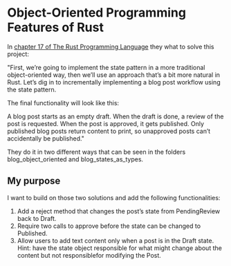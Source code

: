 # Object-Oriented Programming Features of Rust

In [chapter 17 of The Rust Programming Language](https://doc.rust-lang.org/book/ch17-00-oop.html) they what to solve this project:

"First, we’re going to implement the state pattern in a more traditional object-oriented way, then we’ll use an approach that’s a bit more natural in Rust. Let’s dig in to incrementally implementing a blog post workflow using the state pattern.

The final functionality will look like this:

A blog post starts as an empty draft.
When the draft is done, a review of the post is requested.
When the post is approved, it gets published.
Only published blog posts return content to print, so unapproved posts can’t accidentally be published."

They do it in two different ways that can be seen in the folders blog_object_oriented and blog_states_as_types.

## My purpose

I want to build on those two solutions and add the following functionalities:

1. Add a reject method that changes the post’s state from PendingReview back to Draft.
2. Require two calls to approve before the state can be changed to Published.
3. Allow users to add text content only when a post is in the Draft state. Hint: have the state object responsible for what might change about the content but not responsiblefor modifying the Post.
